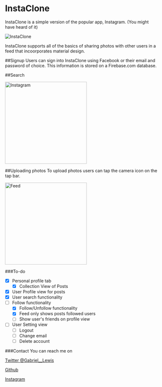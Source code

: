 # InstaClone

InstaClone is a simple version of the popular app, Instagram. (You might have heard of it)

<img alt="InstaClone" src="https://media.giphy.com/media/vMQHLcoLkTMLS/giphy.gif">

InstaClone supports all of the basics of sharing photos with other users in a feed that incoorporates material design. 

##Signup
Users can sign into InstaClone using Facebook or their email and password of choice. This information is stored on a Firebase.com database. 

##Search

<img width="270" alt="Instagram" src="https://media.giphy.com/media/xT0BKpDysn8NiRaJq0/giphy.gif">

##Uploading photos
To upload photos users can tap the camera icon on the tap bar. 

<img width="270" alt="Feed" src="https://media.giphy.com/media/pOIwcEaDNoIus/giphy.gif">

###To-do
- [x] Personal profile tab
  - [x] Collection View of Posts
- [x] User Profile view for posts 
- [x] User search functionality
- [ ] Follow functionality
  - [x] Follow/Unfollow functionality
  - [x] Feed only shows posts followed users
  - [ ] Show user's friends on profile view
- [ ] User Setting view
  - [ ] Logout
  - [ ] Change email
  - [ ] Delete account

###Contact 
You can reach me on 

[Twitter @Gabriel__Lewis](https://www.twitter.com/gabriel__lewis)

[Github](https://www.github.com/gabriel-lewis)

[Instagram](https://www.instagram.com/lookslikeaspaceship/)




